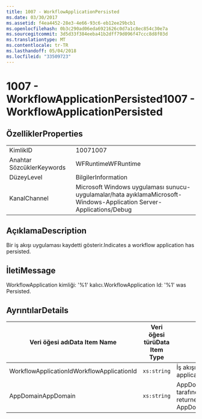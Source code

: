 ```yaml
---
title: 1007 - WorkflowApplicationPersisted
ms.date: 03/30/2017
ms.assetid: f4ea4452-28e3-4e66-93c6-eb12ee29bcb1
ms.openlocfilehash: 0b3c290ad06eda6921626c0d7a1c8ec854c30e7a
ms.sourcegitcommit: 3d5d33f384eeba41b2dff79d096f47ccc8d8f03d
ms.translationtype: MT
ms.contentlocale: tr-TR
ms.lasthandoff: 05/04/2018
ms.locfileid: "33509723"
---
```

# <a name="1007---workflowapplicationpersisted"></a><span data-ttu-id="e5724-102">1007 - WorkflowApplicationPersisted</span><span class="sxs-lookup"><span data-stu-id="e5724-102">1007 - WorkflowApplicationPersisted</span></span>
## <a name="properties"></a><span data-ttu-id="e5724-103">Özellikler</span><span class="sxs-lookup"><span data-stu-id="e5724-103">Properties</span></span>  
  
|||  
|-|-|  
|<span data-ttu-id="e5724-104">Kimlik</span><span class="sxs-lookup"><span data-stu-id="e5724-104">ID</span></span>|<span data-ttu-id="e5724-105">1007</span><span class="sxs-lookup"><span data-stu-id="e5724-105">1007</span></span>|  
|<span data-ttu-id="e5724-106">Anahtar Sözcükler</span><span class="sxs-lookup"><span data-stu-id="e5724-106">Keywords</span></span>|<span data-ttu-id="e5724-107">WFRuntime</span><span class="sxs-lookup"><span data-stu-id="e5724-107">WFRuntime</span></span>|  
|<span data-ttu-id="e5724-108">Düzey</span><span class="sxs-lookup"><span data-stu-id="e5724-108">Level</span></span>|<span data-ttu-id="e5724-109">Bilgiler</span><span class="sxs-lookup"><span data-stu-id="e5724-109">Information</span></span>|  
|<span data-ttu-id="e5724-110">Kanal</span><span class="sxs-lookup"><span data-stu-id="e5724-110">Channel</span></span>|<span data-ttu-id="e5724-111">Microsoft Windows uygulaması sunucu-uygulamalar/hata ayıklama</span><span class="sxs-lookup"><span data-stu-id="e5724-111">Microsoft-Windows-Application Server-Applications/Debug</span></span>|  
  
## <a name="description"></a><span data-ttu-id="e5724-112">Açıklama</span><span class="sxs-lookup"><span data-stu-id="e5724-112">Description</span></span>  
 <span data-ttu-id="e5724-113">Bir iş akışı uygulaması kaydetti gösterir.</span><span class="sxs-lookup"><span data-stu-id="e5724-113">Indicates a workflow application has persisted.</span></span>  
  
## <a name="message"></a><span data-ttu-id="e5724-114">İleti</span><span class="sxs-lookup"><span data-stu-id="e5724-114">Message</span></span>  
 <span data-ttu-id="e5724-115">WorkflowApplication kimliği: '%1' kalıcı.</span><span class="sxs-lookup"><span data-stu-id="e5724-115">WorkflowApplication Id: '%1' was Persisted.</span></span>  
  
## <a name="details"></a><span data-ttu-id="e5724-116">Ayrıntılar</span><span class="sxs-lookup"><span data-stu-id="e5724-116">Details</span></span>  
  
|<span data-ttu-id="e5724-117">Veri öğesi adı</span><span class="sxs-lookup"><span data-stu-id="e5724-117">Data Item Name</span></span>|<span data-ttu-id="e5724-118">Veri öğesi türü</span><span class="sxs-lookup"><span data-stu-id="e5724-118">Data Item Type</span></span>|<span data-ttu-id="e5724-119">Açıklama</span><span class="sxs-lookup"><span data-stu-id="e5724-119">Description</span></span>|  
|--------------------|--------------------|-----------------|  
|<span data-ttu-id="e5724-120">WorkflowApplicationId</span><span class="sxs-lookup"><span data-stu-id="e5724-120">WorkflowApplicationId</span></span>|`xs:string`|<span data-ttu-id="e5724-121">İş akışı uygulama kimliği</span><span class="sxs-lookup"><span data-stu-id="e5724-121">The workflow application id</span></span>|  
|<span data-ttu-id="e5724-122">AppDomain</span><span class="sxs-lookup"><span data-stu-id="e5724-122">AppDomain</span></span>|`xs:string`|<span data-ttu-id="e5724-123">AppDomain.CurrentDomain.FriendlyName tarafından döndürülen dize.</span><span class="sxs-lookup"><span data-stu-id="e5724-123">The string returned by AppDomain.CurrentDomain.FriendlyName.</span></span>|
